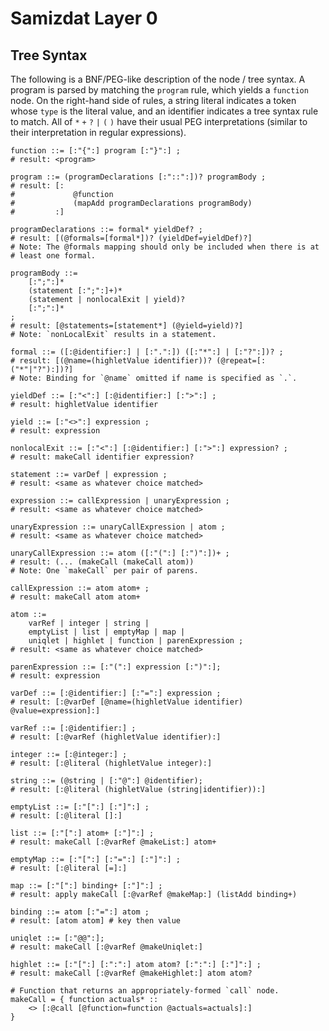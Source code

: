Samizdat Layer 0
================

Tree Syntax
-----------

The following is a BNF/PEG-like description of the node / tree syntax.
A program is parsed by matching the `program` rule, which yields a
`function` node. On the right-hand side of rules, a string literal
indicates a token whose `type` is the literal value, and an identifier
indicates a tree syntax rule to match. All of `*` `+` `?` `|` `(` `)` have
their usual PEG interpretations (similar to their interpretation in
regular expressions).

```
function ::= [:"{":] program [:"}":] ;
# result: <program>

program ::= (programDeclarations [:"::":])? programBody ;
# result: [:
#             @function
#             (mapAdd programDeclarations programBody)
#         :]

programDeclarations ::= formal* yieldDef? ;
# result: [(@formals=[formal*])? (yieldDef=yieldDef)?]
# Note: The @formals mapping should only be included when there is at
# least one formal.

programBody ::=
    [:";":]*
    (statement [:";":]+)*
    (statement | nonlocalExit | yield)?
    [:";":]*
;
# result: [@statements=[statement*] (@yield=yield)?]
# Note: `nonLocalExit` results in a statement.

formal ::= ([:@identifier:] | [:".":]) ([:"*":] | [:"?":])? ;
# result: [(@name=(highletValue identifier))? (@repeat=[:("*"|"?"):])?]
# Note: Binding for `@name` omitted if name is specified as `.`.

yieldDef ::= [:"<":] [:@identifier:] [:">":] ;
# result: highletValue identifier

yield ::= [:"<>":] expression ;
# result: expression

nonlocalExit ::= [:"<":] [:@identifier:] [:">":] expression? ;
# result: makeCall identifier expression?

statement ::= varDef | expression ;
# result: <same as whatever choice matched>

expression ::= callExpression | unaryExpression ;
# result: <same as whatever choice matched>

unaryExpression ::= unaryCallExpression | atom ;
# result: <same as whatever choice matched>

unaryCallExpression ::= atom ([:"(":] [:")":])+ ;
# result: (... (makeCall (makeCall atom))
# Note: One `makeCall` per pair of parens.

callExpression ::= atom atom+ ;
# result: makeCall atom atom+

atom ::=
    varRef | integer | string |
    emptyList | list | emptyMap | map |
    uniqlet | highlet | function | parenExpression ;
# result: <same as whatever choice matched>

parenExpression ::= [:"(":] expression [:")":];
# result: expression

varDef ::= [:@identifier:] [:"=":] expression ;
# result: [:@varDef [@name=(highletValue identifier) @value=expression]:]

varRef ::= [:@identifier:] ;
# result: [:@varRef (highletValue identifier):]

integer ::= [:@integer:] ;
# result: [:@literal (highletValue integer):]

string ::= (@string | [:"@":] @identifier);
# result: [:@literal (highletValue (string|identifier)):]

emptyList ::= [:"[":] [:"]":] ;
# result: [:@literal []:]

list ::= [:"[":] atom+ [:"]":] ;
# result: makeCall [:@varRef @makeList:] atom+

emptyMap ::= [:"[":] [:"=":] [:"]":] ;
# result: [:@literal [=]:]

map ::= [:"[":] binding+ [:"]":] ;
# result: apply makeCall [:@varRef @makeMap:] (listAdd binding+)

binding ::= atom [:"=":] atom ;
# result: [atom atom] # key then value

uniqlet ::= [:"@@":];
# result: makeCall [:@varRef @makeUniqlet:]

highlet ::= [:"[":] [:":":] atom atom? [:":":] [:"]":] ;
# result: makeCall [:@varRef @makeHighlet:] atom atom?

# Function that returns an appropriately-formed `call` node.
makeCall = { function actuals* ::
    <> [:@call [@function=function @actuals=actuals]:]
}
```
